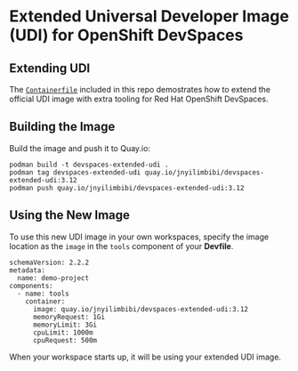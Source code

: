 # Extended Universal Developer Image (UDI) for OpenShift DevSpaces

## Extending UDI
 
The [`Containerfile`](./Containerfile) included in this repo demostrates how to extend the official UDI image with extra tooling for Red Hat OpenShift DevSpaces.

## Building the Image

Build the image and push it to Quay.io:

```
podman build -t devspaces-extended-udi .
podman tag devspaces-extended-udi quay.io/jnyilimbibi/devspaces-extended-udi:3.12
podman push quay.io/jnyilimbibi/devspaces-extended-udi:3.12
```

## Using the New Image

To use this new UDI image in your own workspaces, specify the image location as the `image` in the `tools` component of your **Devfile**.

```
schemaVersion: 2.2.2
metadata:
  name: demo-project
components:
  - name: tools
    container:
      image: quay.io/jnyilimbibi/devspaces-extended-udi:3.12
      memoryRequest: 1Gi
      memoryLimit: 3Gi
      cpuLimit: 1000m
      cpuRequest: 500m
```

When your workspace starts up, it will be using your extended UDI image.
